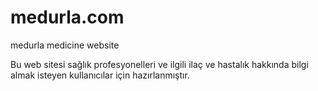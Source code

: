 # medurla.com
medurla medicine website

Bu web sitesi sağlık profesyonelleri ve ilgili ilaç ve hastalık hakkında bilgi almak isteyen kullanıcılar için hazırlanmıştır.
